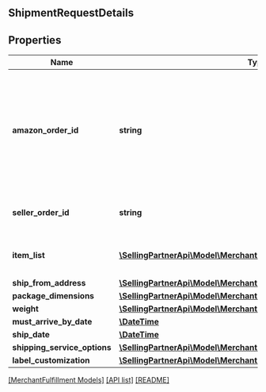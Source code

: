 ## ShipmentRequestDetails

## Properties

Name | Type | Description | Notes
------------ | ------------- | ------------- | -------------
**amazon_order_id** | **string** | An Amazon-defined order identifier, in 3-7-7 format. &lt;br&gt;**Pattern** : &#x60;[0-9A-Z]{3}-[0-9]{7}-[0-9]{7}&#x60;. |
**seller_order_id** | **string** | A seller-defined order identifier. | [optional]
**item_list** | [**\SellingPartnerApi\Model\MerchantFulfillment\FBMItem[]**](FBMItem.md) | The list of items to be included in a shipment. |
**ship_from_address** | [**\SellingPartnerApi\Model\MerchantFulfillment\Address**](Address.md) |  |
**package_dimensions** | [**\SellingPartnerApi\Model\MerchantFulfillment\PackageDimensions**](PackageDimensions.md) |  |
**weight** | [**\SellingPartnerApi\Model\MerchantFulfillment\Weight**](Weight.md) |  |
**must_arrive_by_date** | [**\DateTime**](\DateTime.md) |  | [optional]
**ship_date** | [**\DateTime**](\DateTime.md) |  | [optional]
**shipping_service_options** | [**\SellingPartnerApi\Model\MerchantFulfillment\ShippingServiceOptions**](ShippingServiceOptions.md) |  |
**label_customization** | [**\SellingPartnerApi\Model\MerchantFulfillment\LabelCustomization**](LabelCustomization.md) |  | [optional]

[[MerchantFulfillment Models]](../) [[API list]](../../Api) [[README]](../../../README.md)
